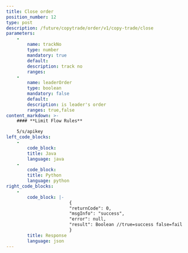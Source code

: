 ```yaml
---
title: Close order
position_number: 12
type: post
description: /future/copytrade/order/v1/copy-trade/close  	
parameters:
    -
        name: trackNo
        type: number
        mandatory: true
        default:
        description: track no
        ranges:
    -
        name: leaderOrder
        type: boolean
        mandatory: false
        default:
        description: is leader's order
        ranges: true,false
content_markdown: >-
    #### **Limit Flow Rules**

    5/s/apikey
left_code_blocks:
    - 
        code_block:
        title: Java
        language: java
    - 
        code_block:
        title: Python
        language: python
right_code_blocks:
    - 
        code_block: |-
                        {
                        "returnCode": 0,
                        "msgInfo": "success",
                        "error": null,
                        "result": Boolean //true=success false=fail
                        }
        title: Response
        language: json
---
```

